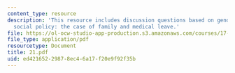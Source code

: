 ```yaml
---
content_type: resource
description: 'This resource includes discussion questions based on gender in U.S.
  social policy: the case of family and medical leave.'
file: https://ol-ocw-studio-app-production.s3.amazonaws.com/courses/17-317-u-s-social-policy-spring-2006/ed42165229878ec46a17f20e9f92f35b_21.pdf
file_type: application/pdf
resourcetype: Document
title: 21.pdf
uid: ed421652-2987-8ec4-6a17-f20e9f92f35b
---
```


